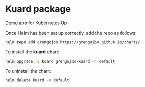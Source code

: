 # Kuard package

Demo app for Kubernetes Up

Once Helm has been set up correctly, add the repo as follows:

```bash
helm repo add grengojbo https://grengojbo.github.io/charts/
```

To install the **kuard** chart:

```bash
helm upgrade -i kuard grengojbo/kuard -n default
```

To uninstall the chart:
```bash
helm delete kuard -n default
```
